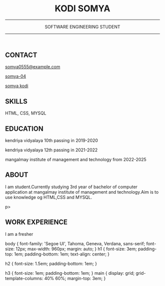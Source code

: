 <!DOCTYPE html>
<html>
<head>
<link rel="stylesheet" href="style.css">
<link rel="stylesheet" href="https://cdnjs.cloudflare.com/ajax/libs/font-awesome/5.15.4/css/all.min.css">
<title>SOFTWARE ENGINEER</title>
</head>
<body>
<header id="header">
<h1>KODI SOMYA</h1>
<hr>
SOFTWARE ENGINEERING STUDENT
<hr>
</header>
<main>
<article id="mainleft">
<section>
<h2>CONTACT</h2>
<p>
<i class="fa fa-envelope" aria-hidden="true"></i>
<a href="Email">somya0555@example.com</a>
</p>
<p>
<i class="fab fa-github" aria-hidden="true"></i>
<a href="github.com/gh-username">somya-04</a>
</p>
<p>
<i class="fab fa-linkedin" aria-hidden="true"></i>
<a href="linkedin.com/linkedin-username">somya kodi</a>
</p>
</section>
<section>
<h2>SKILLS</h2>
<p>HTML, CSS, MYSQL</p>
</section>
<section>
<h2>EDUCATION</h2>
<p>kendriya vidyalaya 10th passing in 2019-2020</p>
<p>kendriya vidyalaya 12th passing in 2021-2022</p>
<p>mangalmay institute of management and technology from 2022-2025</p>
</section>            
</article>
<article id="mainright">
<section>
<h2>ABOUT</h2>
<p>I am student.Currently studying 3rd year of bachelor of computer application at mangalmay institute of management and technology.Aim is to use knowledge og HTML,CSS and MYSQL.</p>p>
</section>
<section>
<h2>WORK EXPERIENCE</h2>
I am a fresher
</section>
</article>
</main>
</body>
</html>

body {
    font-family: 'Segoe UI', Tahoma, Geneva, Verdana, sans-serif;
    font-size: 12px;
    max-width: 960px;
    margin: auto;
}
h1 {
    font-size: 3em;
    padding-top: 1em;
    padding-bottom: 1em;
    text-align: center;
}

h2 {
    font-size: 1.5em;
    padding-bottom: 1em;
}

h3 {
    font-size: 1em;
    padding-bottom: 1em;
}
    main { 
        display: grid;
        grid-template-columns: 40% 60%;
        margin-top: 3em;
    }
